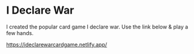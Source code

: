 # I Declare War

I created the popular card game I declare war.
Use the link below & play a few hands.

https://ideclarewarcardgame.netlify.app/
